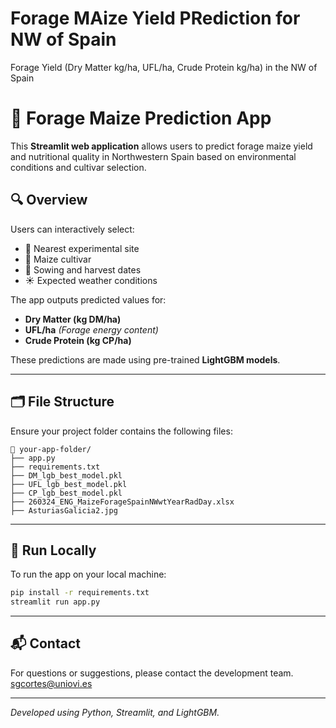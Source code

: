 # Forage MAize Yield PRediction for NW of Spain
Forage Yield (Dry Matter kg/ha, UFL/ha, Crude Protein kg/ha) in the NW of Spain


# 🌽 Forage Maize Prediction App

This **Streamlit web application** allows users to predict forage maize yield and nutritional quality in Northwestern Spain based on environmental conditions and cultivar selection.

## 🔍 Overview

Users can interactively select:
- 📍 Nearest experimental site
- 🌱 Maize cultivar
- 📅 Sowing and harvest dates
- ☀️ Expected weather conditions

The app outputs predicted values for:
- **Dry Matter (kg DM/ha)**
- **UFL/ha** *(Forage energy content)*
- **Crude Protein (kg CP/ha)**

These predictions are made using pre-trained **LightGBM models**.

---

## 🗂 File Structure

Ensure your project folder contains the following files:

```
📁 your-app-folder/
├── app.py
├── requirements.txt
├── DM_lgb_best_model.pkl
├── UFL_lgb_best_model.pkl
├── CP_lgb_best_model.pkl
├── 260324_ENG_MaizeForageSpainNWwtYearRadDay.xlsx
├── AsturiasGalicia2.jpg
```

---
## 🧪 Run Locally

To run the app on your local machine:

```bash
pip install -r requirements.txt
streamlit run app.py
```

---

## 📬 Contact

For questions or suggestions, please contact the development team. sgcortes@uniovi.es

---

*Developed using Python, Streamlit, and LightGBM.*

